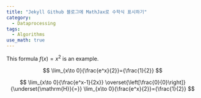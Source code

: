 ```yaml
---
title: "Jekyll Github 블로그에 MathJax로 수학식 표시하기"
category:
  - Dataprocessing
tags:
  - Algorithms
use_math: true
---
```


This formula $f(x) = x^2$ is an example.


$$
\lim_{x\to 0}{\frac{e^x}{2}}={\frac{1}{2}}
$$

$$
\lim_{x\to 0}{\frac{e^x-1}{2x}}
\overset{\left[\frac{0}{0}\right]}{\underset{\mathrm{H}}{=}}
\lim_{x\to 0}{\frac{e^x}{2}}={\frac{1}{2}}
$$

